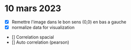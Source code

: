 # 10 mars 2023
- [x] Remettre l'image dans le bon sens (0,0) en bas a gauche
- [x] normalize data for visualization
- [] Correlation spacial
- [] Auto correlation (pearson)